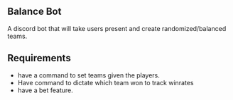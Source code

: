 ## Balance Bot

A discord bot that will take users present and create randomized/balanced teams.

## Requirements

- have a command to set teams given the players.
- Have command to dictate which team won to track winrates
- have a bet feature.
